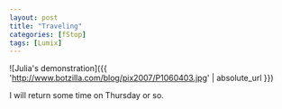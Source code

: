 ```yaml
---
layout: post
title: "Traveling"
categories: [fStop]
tags: [Lumix]
---
```



![Julia's demonstration]({{ 'http://www.botzilla.com/blog/pix2007/P1060403.jpg' | absolute_url }})


I will return some time on Thursday or so.
